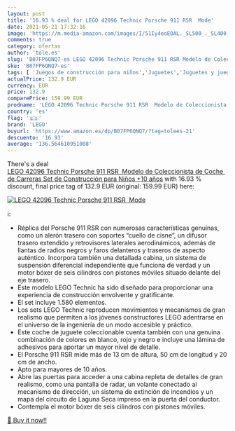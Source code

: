 ```yaml
---
layout: post
title: '16.93 % deal for LEGO 42096 Technic Porsche 911 RSR  Mode'
date: 2021-05-21 17:32:16
image: 'https://m.media-amazon.com/images/I/51Iy4eoEOAL._SL500_._SL400_.jpg'
comments: true
category: ofertas
author: 'tole.es'
slug: 'B07FP6QNQ7-es LEGO 42096 Technic Porsche 911 RSR Modelo de Coleccionista...'
sku: 'B07FP6QNQ7-es'
tags: [ 'Juegos de construcción para niños','Juguetes','Juguetes y juegos','lego', ]
actualPrice: 132.9 EUR
currency: EUR
price: 132.9
comparePrice: 159.99 EUR
prodname: 'LEGO 42096 Technic Porsche 911 RSR  Modelo de Coleccionista de Coche de Carreras Set de Construcción para Niños +10 años'
country: 'es'
flag: '🇪🇸'
brand: 'LEGO'
buyurl: 'https://www.amazon.es/dp/B07FP6QNQ7/?tag=tolees-21'
descuento: '16.93'
average: '136.564610951008'
---
```


There's a deal [LEGO 42096 Technic Porsche 911 RSR  Modelo de Coleccionista de Coche de Carreras Set de Construcción para Niños +10 años](https://www.amazon.es/dp/B07FP6QNQ7/?tag=tolees-21)  with  16.93 % discount, final price tag of  132.9 EUR (original: 159.99 EUR) here:

[![LEGO 42096 Technic Porsche 911 RSR  Mode](https://m.media-amazon.com/images/I/51Iy4eoEOAL._SL500_._SL400_.jpg)](https://www.amazon.es/dp/B07FP6QNQ7/?tag=tolees-21)

ℹ️:

- Réplica del Porsche 911 RSR con numerosas características genuinas, como un alerón trasero con soportes “cuello de cisne”, un difusor trasero extendido y retrovisores laterales aerodinámicos, además de llantas de radios negros y faros delanteros y traseros de aspecto auténtico. Incorpora también una detallada cabina, un sistema de suspensión diferencial independiente que funciona de verdad y un motor bóxer de seis cilindros con pistones móviles situado delante del eje trasero.
- Este modelo LEGO Technic ha sido diseñado para proporcionar una experiencia de construcción envolvente y gratificante.
- El set incluye 1.580 elementos.
- Los sets LEGO Technic reproducen movimientos y mecanismos de gran realismo que permiten a los jóvenes constructores LEGO adentrarse en el universo de la ingeniería de un modo accesible y práctico.
- Este coche de juguete coleccionable cuenta también con una genuina combinación de colores en blanco, rojo y negro e incluye una lámina de adhesivos para aportar un mayor nivel de detalle.
- El Porsche 911 RSR mide más de 13 cm de altura, 50 cm de longitud y 20 cm de ancho.
- Apto para mayores de 10 años.
- Abre las puertas para acceder a una cabina repleta de detalles de gran realismo, como una pantalla de radar, un volante conectado al mecanismo de dirección, un sistema de extinción de incendios y un mapa del circuito de Laguna Seca impreso en la puerta del conductor.
- Contempla el motor bóxer de seis cilindros con pistones móviles.

[🛒 Buy it now!!](https://www.amazon.es/dp/B07FP6QNQ7/?tag=tolees-21)

